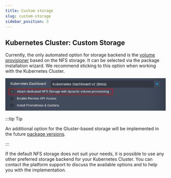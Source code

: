 ```yaml
---
title: Custom storage
slug: custom-storage
sidebar_position: 3
---
```


## Kubernetes Cluster: Custom Storage

Currently, the only automated option for storage backend is the [volume provisioner](/docs/Kubernetes%20Hosting/Persistent%20Data/Volume%20Provisioner) based on the NFS storage. It can be selected via the package installation wizard. We recommend sticking to this option when working with the Kubernetes Cluster.

<div style={{
    display:'flex',
    justifyContent: 'center',
    margin: '0 0 1rem 0'
}}>

![Locale Dropdown](./img/CustomStorage/01-kubernetes-cluster-add-nfs-storage.png)

</div>

:::tip Tip

An additional option for the Gluster-based storage will be implemented in the future [package versions](/docs/Kubernetes%20Hosting/Kubernetes%20Cluster/Cluster%20Versions).

:::

If the default NFS storage does not suit your needs, it is possible to use any other preferred storage backend for your Kubernetes Cluster. You can contact the platform support to discuss the available options and to help you with the implementation.
